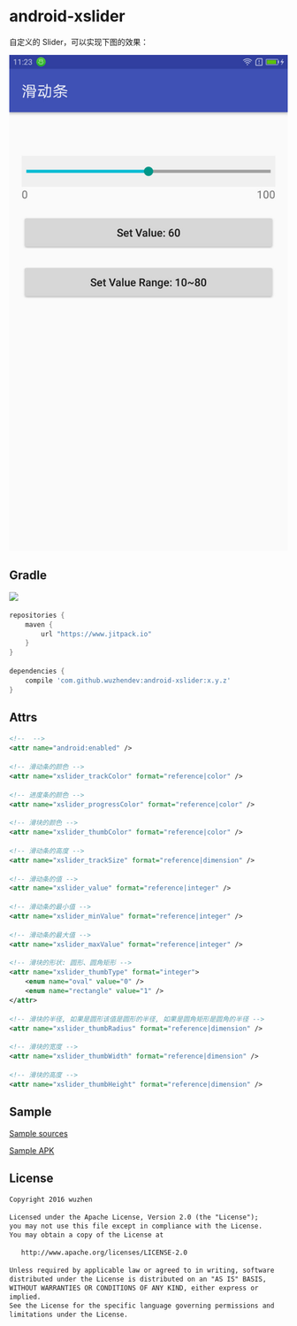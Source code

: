 # android\-xslider

自定义的 Slider，可以实现下图的效果：

![效果图][1]

## Gradle

[![](https://www.jitpack.io/v/wuzhendev/android-xslider.svg)](https://www.jitpack.io/#wuzhendev/android-xslider)

``` groovy
repositories {
    maven {
        url "https://www.jitpack.io"
    }
}

dependencies {
    compile 'com.github.wuzhendev:android-xslider:x.y.z'
}
```

## Attrs

``` xml
<!--  -->
<attr name="android:enabled" />

<!-- 滑动条的颜色 -->
<attr name="xslider_trackColor" format="reference|color" />

<!-- 进度条的颜色 -->
<attr name="xslider_progressColor" format="reference|color" />

<!-- 滑块的颜色 -->
<attr name="xslider_thumbColor" format="reference|color" />

<!-- 滑动条的高度 -->
<attr name="xslider_trackSize" format="reference|dimension" />

<!-- 滑动条的值 -->
<attr name="xslider_value" format="reference|integer" />

<!-- 滑动条的最小值 -->
<attr name="xslider_minValue" format="reference|integer" />

<!-- 滑动条的最大值 -->
<attr name="xslider_maxValue" format="reference|integer" />

<!-- 滑块的形状: 圆形、圆角矩形 -->
<attr name="xslider_thumbType" format="integer">
    <enum name="oval" value="0" />
    <enum name="rectangle" value="1" />
</attr>

<!-- 滑块的半径, 如果是圆形该值是圆形的半径, 如果是圆角矩形是圆角的半径 -->
<attr name="xslider_thumbRadius" format="reference|dimension" />

<!-- 滑块的宽度 -->
<attr name="xslider_thumbWidth" format="reference|dimension" />

<!-- 滑块的高度 -->
<attr name="xslider_thumbHeight" format="reference|dimension" />
```

## Sample

[Sample sources][2]

[Sample APK][3]

## License

```
Copyright 2016 wuzhen

Licensed under the Apache License, Version 2.0 (the "License");
you may not use this file except in compliance with the License.
You may obtain a copy of the License at

   http://www.apache.org/licenses/LICENSE-2.0

Unless required by applicable law or agreed to in writing, software
distributed under the License is distributed on an "AS IS" BASIS,
WITHOUT WARRANTIES OR CONDITIONS OF ANY KIND, either express or implied.
See the License for the specific language governing permissions and
limitations under the License.
```

[1]: ./assets/1.jpg
[2]: ./samples
[3]: ./assets/XSlider_Demo_v1_0_0.apk
